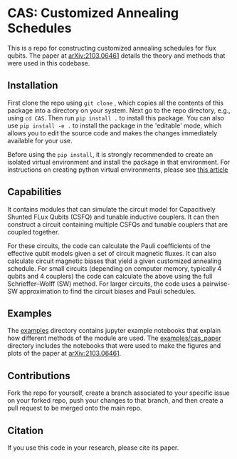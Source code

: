 # CAS: Customized Annealing Schedules

This is a repo for constructing customized annealing schedules for flux qubits.
The paper at [arXiv:2103.06461](https://arxiv.org/abs/2103.06461) details the theory and methods that were used in this codebase.

## Installation
First clone the repo using `git clone` , which copies all the contents of this package into a directory on your system.
Next go to the repo directory, e.g., using `cd CAS`.
Then run `pip install .` to install this package. You can also use `pip install -e .` to install the package in the 'editable' mode, which allows you to edit the source code and makes the changes immediately available for your use.

Before using the `pip install`, it is strongly recommended to create an isolated virtual environment and install the package in that environment. 
For instructions on creating python virtual environments, please see [this article](https://docs.python-guide.org/dev/virtualenvs/)
## Capabilities
It contains modules that can simulate the circuit model for Capacitively Shunted FLux Qubits (CSFQ) and tunable inductive couplers. 
It can then construct a circuit containing multiple CSFQs and tunable couplers that are coupled together.

For these circuits, the code can calculate the Pauli coefficients of the effective qubit models given a set of circuit magnetic fluxes.
It can also calculate circuit magnetic biases that yield a given customized annealing schedule.
For small circuits (depending on computer memory, typically 4 qubits and 4 couplers) the code can calculate the above using the full Schrieffer–Wolff (SW) method. 
For larger circuits, the code uses a pairwise-SW approximation to find the circuit biases and Pauli schedules.

## Examples
The [examples](https://github.com/USCqserver/CAS/tree/master/docs/examples) directory contains jupyter example notebooks that explain how different methods of the module are used.
The [examples/cas_paper](https://github.com/USCqserver/CAS/tree/master/docs/examples/cas_paper) directory includes the notebooks that were used to make the figures and plots of the paper at [arXiv:2103.06461](https://arxiv.org/abs/2103.06461).


## Contributions
Fork the repo for yourself, create a branch associated to your specific issue on your forked repo, push your changes to that branch, and then create a pull request to be merged onto the main repo.

## Citation
If you use this code in your research, please cite its paper.
